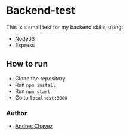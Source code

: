 # Backend-test
This is a small test for my backend skills, using:
- NodeJS
- Express

## How to run
- Clone the repository
- Run `npm install`
- Run `npm start`
- Go to `localhost:3000`

### Author
- [Andres Chavez](https://andrescm12-mx.web.app/#work)
